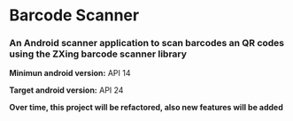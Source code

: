 # Barcode Scanner

### An Android scanner application to scan barcodes an QR codes using the ZXing barcode scanner library

**Minimun android version:** API 14

**Target android version:** API 24

**Over time, this project will be refactored, also new features will be added**